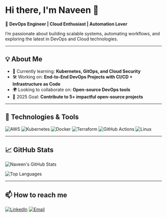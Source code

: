 # Hi there, I'm Naveen 👋

🚀 **DevOps Engineer | Cloud Enthusiast | Automation Lover**

I’m passionate about building scalable systems, automating workflows, and exploring the latest in DevOps and Cloud technologies.

---

## 💡 About Me
- 🌱 Currently learning: **Kubernetes, GitOps, and Cloud Security**
- 🛠 Working on: **End-to-End DevOps Projects with CI/CD + Infrastructure as Code**
- 🌍 Looking to collaborate on: **Open-source DevOps tools**
- 🎯 2025 Goal: **Contribute to 5+ impactful open-source projects**

---

## 🔧 Technologies & Tools
![AWS](https://img.shields.io/badge/AWS-232F3E?style=for-the-badge&logo=amazon-aws&logoColor=white)
![Kubernetes](https://img.shields.io/badge/Kubernetes-326CE5?style=for-the-badge&logo=kubernetes&logoColor=white)
![Docker](https://img.shields.io/badge/Docker-2496ED?style=for-the-badge&logo=docker&logoColor=white)
![Terraform](https://img.shields.io/badge/Terraform-623CE4?style=for-the-badge&logo=terraform&logoColor=white)
![GitHub Actions](https://img.shields.io/badge/GitHub%20Actions-2088FF?style=for-the-badge&logo=github-actions&logoColor=white)
![Linux](https://img.shields.io/badge/Linux-FCC624?style=for-the-badge&logo=linux&logoColor=black)

---

## 📈 GitHub Stats
![Naveen's GitHub Stats](https://github-readme-stats.vercel.app/api?username=Pinumallanaveen&show_icons=true&theme=radical)

![Top Languages](https://github-readme-stats.vercel.app/api/top-langs/?username=Pinumallanaveen&layout=compact&theme=radical)

---

## 📫 How to reach me
[![LinkedIn](https://img.shields.io/badge/LinkedIn-0077B5?style=for-the-badge&logo=linkedin&logoColor=white)](https://www.linkedin.com/in/www.linkedin.com/in/naveen-pinumalla-5655a3235)
[![Email](https://img.shields.io/badge/Email-D14836?style=for-the-badge&logo=gmail&logoColor=white)](mailto:naveenp5792@gmail.com)
